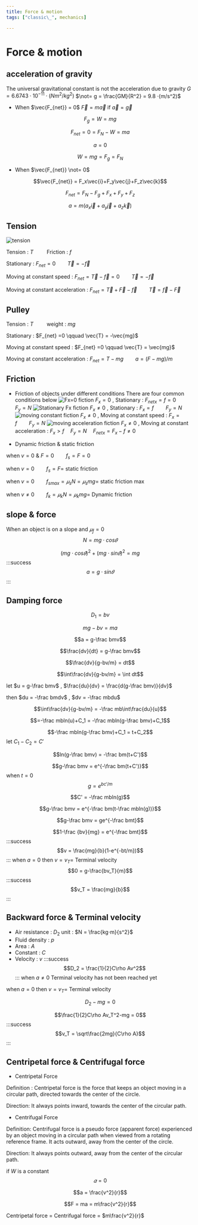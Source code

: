 ```yaml
---
title: Force & motion
tags: ["classic\_", mechanics]

---
```


# Force & motion
## acceleration of gravity
The universal gravitational constant is not the acceleration due to gravity
$G = 6.6743⋅10^{-11}⋅(Nm^2/kg^2)$
$\not= g = \frac{GM}{R^2} = 9.8 ⋅(m/s^2)$

* When $\vec{F_{net}} = 0$
$\vec{F} = m\vec{a}$ if $\vec{a} = \vec{g}$

$$F_g = W = mg$$

$$F_{net} = 0 = F_N-W = ma$$

$$a = 0$$

$$W = mg = F_g = F_N$$

* When $\vec{F_{net}} \not= 0$

$$\vec{F_{net}} = F_x\vec{i}+F_y\vec{j}+F_z\vec{k}$$

$$F_{net} = F_N-F_g+F_x+F_y+F_z$$

$$a = m(a_x\vec{i}+a_y\vec{j}+a_z\vec{k})$$

## Tension
![tension](https://hackmd.io/_uploads/ryvKxz-Mkx.png)

Tension : $T \qquad$ Friction : $f$

Stationary : $F_{net} =0 \qquad \vec{T} = -\vec{f}$

Moving at constant speed : $F_{net} = \vec{T}-\vec{f} = 0 \qquad \vec{T} = -\vec{f}$

Moving at constant acceleration : $F_{net} = \vec{T}+\vec{F}-\vec{f} \qquad \vec{T} = \vec{f}-\vec{F}$

## Pulley
Tension : $T \qquad$ weight : $mg$

Stationary : $F_{net} =0 \qquad \vec{T} = -\vec{mg}$

Moving at constant speed : $F_{net} =0 \qquad \vec{T} = \vec{mg}$

Moving at constant acceleration : $F_{net} =T-mg \qquad a = (F-mg)/m$

## Friction
* Friction of objects under different conditions
There are four common conditions below
![Fx=0 fiction](https://hackmd.io/_uploads/S1Nv9zZGye.png)
$F_{x} = 0$ , Stationary : $F_{netx} = f = 0 \qquad F_y = N$
![Stationary Fx fiction](https://hackmd.io/_uploads/HJjt9fWfke.png)
$F_{x} \not= 0$ , Stationary : $F_x = f \qquad F_y = N$
![moving constant fiction](https://hackmd.io/_uploads/Bkg35fWGJg.png)
$F_{x} \not= 0$ , Moving at constant speed : $F_x = f \qquad F_y = N$
![moving acceleration fiction](https://hackmd.io/_uploads/S1n35MbGJe.png)
$F_{x} \not= 0$ , Moving at constant acceleration : $F_x > f \quad F_y = N \quad F_{netx} = F_x-f \not= 0$

* Dynamic friction & static friction

when $v = 0$ & $F = 0 \qquad f_s = F = 0$

when $v = 0 \qquad f_s = F =$ static friction

when $v = 0 \qquad f_{smax} = 𝜇_sN = 𝜇_smg =$ static friction max

when $v \not= 0 \qquad f_k = 𝜇_kN = 𝜇_kmg =$ Dynamic friction
	
## slope & force
When an object is on a slope and $𝜇_f = 0$
$$N = mg⋅cos𝜃$$

$$(mg⋅cos𝜃)^2+(mg⋅sin𝜃)^2 = mg$$
:::success
$$a = g⋅sin𝜃$$
:::
## Damping force
$$D_1 = bv$$

$$mg-bv = ma$$

$$a = g-\frac bmv$$

$$\frac{dv}{dt} = g-\frac bmv$$

$$\frac{dv}{g-bv/m} = dt$$

$$\int\frac{dv}{g-bv/m} = \int dt$$

let $u = g-\frac bmv$ , $\frac{du}{dv} = \frac{d(g-\frac bmv)}{dv}$

then $du = -\frac bmdv$ , $dv = -\frac mbdu$

$$\int\frac{dv}{g-bv/m} = -\frac mb\int\frac{du}{u}$$

$$=-\frac mbln(u)+C_1 = -\frac mbln(g-\frac bmv)+C_1$$

$$-\frac mbln(g-\frac bmv)+C_1 = t+C_2$$
let $C_1-C_2 = C'$

$$ln(g-\frac bmv) = -\frac bm(t+C')$$

$$g-\frac bmv = e^{-\frac bm(t+C')}$$
when $t = 0$
$$g = e^{bc'/m}$$

$$C' = -\frac mbln(g)$$

$$g-\frac bmv = e^{-\frac bm(t-\frac mbln(g))}$$

$$g-\frac bmv = ge^{-\frac bmt}$$

$$1-\frac {bv}{mg} = e^{-\frac bmt}$$
:::success
$$v = \frac{mg}{b}(1-e^{-bt/m})$$
:::
when $a = 0$ then $v = v_T =$ Terminal velocity
$$0 = g-\frac{bv_T}{m}$$
:::success
$$v_T = \frac{mg}{b}$$
:::
## Backward force & Terminal velocity
* Air resistance : $D_2$ unit : $N = \frac{kg⋅m}{s^2}$
* Fluid density : $p$
* Area : $A$
* Constant : $C$
* Velocity : $v$
:::success
$$D_2 = \frac{1}{2}C\rho Av^2$$
:::
when $a \not= 0$ Terminal velocity has not been reached yet

when $a = 0$ then $v = v_T =$ Terminal velocity 

$$D_2-mg = 0$$

$$\frac{1}{2}C\rho Av_T^2-mg = 0$$
:::success
$$v_T = \sqrt\frac{2mg}{C\rho A}$$
:::
## Centripetal force & Centrifugal force
* Centripetal Force

Definition : Centripetal force is the force that keeps an object moving in a circular path, directed towards the center of the circle.

Direction: It always points inward, towards the center of the circular path.

* Centrifugal Force

Definition: Centrifugal force is a pseudo force (apparent force) experienced by an object moving in a circular path when viewed from a rotating reference frame. It acts outward, away from the center of the circle.

Direction: It always points outward, away from the center of the circular path.

if $W$ is a constant
$$𝛼 = 0$$

$$a = \frac{v^2}{r}$$

$$F = ma = m\frac{v^2}{r}$$

Centripetal force $=$ Centrifugal force = $m\frac{v^2}{r}$